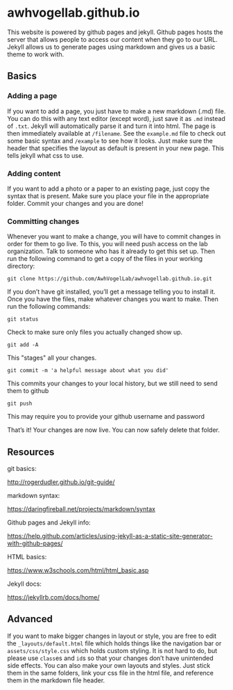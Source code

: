 # awhvogellab.github.io

This website is powered by github pages and jekyll. Github pages hosts the server that allows people to access our content when they go to our URL. Jekyll allows us to generate pages using markdown and gives us a basic theme to work with. 

## Basics

### Adding a page

If you want to add a page, you just have to make a new markdown (.md) file. You can do this with any text editor (except word), just save it as `.md` instead of `.txt`. Jekyll will automatically parse it and turn it into html. The page is then immediately available at `/filename`. See the `example.md` file to check out some basic syntax and `/example` to see how it looks. Just make sure the header that specifies the layout as default is present in your new page. This tells jekyll what css to use.

### Adding content

If you want to add a photo or a paper to an existing page, just copy the syntax that is present. Make sure you place your file in the appropriate folder. Commit your changes and you are done!

### Committing changes

Whenever you want to make a change, you will have to commit changes in order for them to go live. To this, you will need push access on the lab organization. Talk to someone who has it already to get this set up. Then run the following command to get a copy of the files in your working directory:

`git clone https://github.com/AwhVogelLab/awhvogellab.github.io.git`

If you don’t have git installed, you’ll get a message telling you to install it. Once you have the files, make whatever changes you want to make. Then run the following commands:

`git status`

Check to make sure only files you actually changed show up.

`git add -A`

This "stages" all your changes.

`git commit -m 'a helpful message about what you did'`

This commits your changes to your local history, but we still need to send them to github

`git push`

This may require you to provide your github username and password

That’s it! Your changes are now live. You can now safely delete that folder.

## Resources

git basics:

http://rogerdudler.github.io/git-guide/

markdown syntax:

https://daringfireball.net/projects/markdown/syntax

Github pages and Jekyll info:

https://help.github.com/articles/using-jekyll-as-a-static-site-generator-with-github-pages/

HTML basics:

https://www.w3schools.com/html/html_basic.asp

Jekyll docs:

https://jekyllrb.com/docs/home/

## Advanced

If you want to make bigger changes in layout or style, you are free to edit the `_layouts/default.html` file which holds things like the navigation bar or `assets/css/style.css` which holds custom styling. It is not hard to do, but please use `class`es and `id`s so that your changes don’t have unintended side effects. You can also make your own layouts and styles. Just stick them in the same folders, link your css file in the html file, and reference them in the markdown file header.